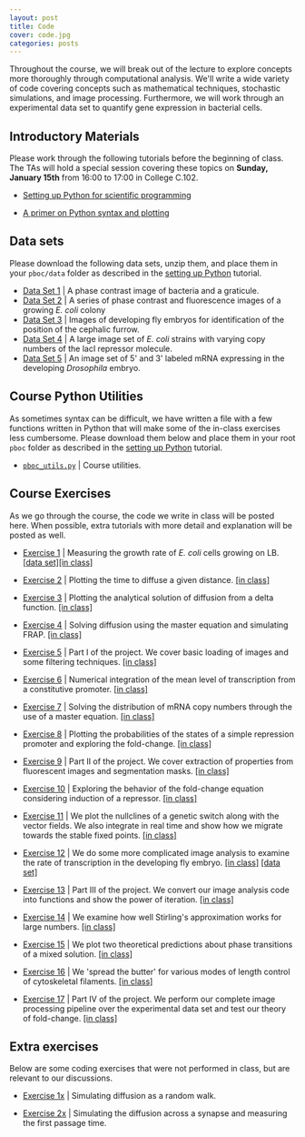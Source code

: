 ```yaml
---
layout: post
title: Code
cover: code.jpg
categories: posts
---
```


Throughout the course, we will break out of the lecture to explore concepts more thoroughly through computational analysis. We'll write a wide variety of code covering concepts such as mathematical techniques, stochastic simulations, and image processing. Furthermore, we will work through an experimental data set to quantify gene expression in bacterial cells.

## Introductory Materials
Please work through the following tutorials before the beginning of class. The TAs will hold a special session covering these topics on **Sunday, January 15th** from 16:00 to 17:00 in College C.102.

* [Setting up Python for scientific programming](../../../../code/html/setting_up_python.html)

* [A primer on Python syntax and plotting](../../../../code/html/python_syntax_and_plotting.html)


## Data sets

Please download the following data sets, unzip them, and place them in your `pboc/data` folder as described in the [setting up Python](../../../../code/html/setting_up_python.html) tutorial.

* [Data Set 1](http://www.rpgroup.caltech.edu/course_data/sizing_up_ecoli.zip) \| A phase contrast image of bacteria and a graticule.
* [Data Set 2](http://www.rpgroup.caltech.edu/course_data/ecoli_growth.zip) \| A series of phase contrast and fluorescence images of a growing *E. coli* colony
* [Data Set 3](http://www.rpgroup.caltech.edu/course_data/french_flag.zip) \| Images of developing fly embryos for identification of the position of the cephalic furrow.
* [Data Set 4](http://www.rpgroup.caltech.edu/course_data/lacI_titration.zip) \| A large image set of *E. coli* strains with varying copy numbers of the lacI repressor molecule.
* [Data Set 5](http://www.rpgroup.caltech.edu/course_data/fly_elongation.zip)
    \| An image set of 5' and 3' labeled mRNA expressing in the developing
    *Drosophila* embryo.

## Course Python Utilities
As sometimes syntax can be difficult, we have written a file with a few functions written in Python that will make some of the in-class exercises less cumbersome. Please download them below and place them in your root `pboc` folder as described in the [setting up Python](../../../../code/html/setting_up_python.html) tutorial.

* [`pboc_utils.py`](../../../../code/pboc_utils.py) \| Course utilities.

## Course Exercises
As we go through the course, the code we write in class will be posted here. When possible, extra tutorials with more detail and explanation will be posted as well.

* [Exercise 1](../../../../code/ecoli_growth_fluorescence.py) \| Measuring the
    growth rate of *E. coli* cells growing on LB. [\[data
    set\]](https://www.rpgroup.caltech.edu/course_data/ecoli_growth.zip)[\[in
    class\]](../../../../code/inclass/ecoli_growth_in_class.py)

* [Exercise 2](../../../../code/time_to_diffuse.py) \| Plotting the time to
    diffuse a given distance. [\[in
    class\]](../../../../code/inclass/time_to_diffuse_in_class.py)

* [Exercise 3](../../../../code/analytical_diffusion_equation.py) \| Plotting the
    analytical solution of diffusion from a delta function. [\[in
    class\]](../../../../code/inclass/analytical_diffusion_in_class.py)

* [Exercise 4](../../../../code/master_equation_diffusion.py) \| Solving
    diffusion using the master equation and simulating FRAP. [\[in
    class\]](../../../../code/inclass/master_equation_diffusion_in_class.py)

* [Exercise 5](../../../../code/project_pt1_filtering.py) \| Part I of the
    project. We cover basic loading of images and some filtering techniques.
    [\[in class\]](../../../../code/inclass/project_part1_in_class.py)

* [Exercise 6](../../../../code/constitutive_expression.py) \| Numerical integration of the mean level of transcription from a constitutive promoter. [\[in class\]](../../../../code/inclass/constitutive_expression_in_class.py)

* [Exercise 7](../../../../code/master_equation_constitutive_expression.py) \|
Solving the distribution of mRNA copy numbers through the use of a master equation. [\[in class\]](../../../../code/inclass/master_equation_constitutive_in_class.py)

* [Exercise 8](../../../../code/plotting_pbound_repressor.py) \| Plotting the probabilities of the states of a simple repression promoter and exploring the fold-change. [\[in class\]](../../../../code/inclass/plotting_probabilities_repressor_in_class.py)

* [Exercise 9](../../../../code/project_pt2_measurement.py) \| Part II of the project. We cover extraction of properties from fluorescent images and segmentation masks. [\[in class\]](../../../../code/inclass/project_part2_in_class.py)

* [Exercise 10](../../../../code/mwc_induction.py) \| Exploring the behavior of the fold-change equation considering induction of a repressor. [\[in class\]](../../../../code/inclass/mwc_induction_in_class.py)

* [Exercise 11](../../../../code/phase_portrait.py) \| We plot the nullclines of a genetic switch along with the vector fields. We also integrate in real time and show how we migrate towards the stable fixed points. [\[in class\]](../../../../code/inclass/phase_portrait_in_class.py)

* [Exercise 12](../../../../code/fly_transcription.py) \| We do some more complicated image analysis to examine the rate of transcription in the developing fly embryo. [\[in class\]](../../../../code/inclass/fly_transcription_in_class) [\[data set\]](http://www.rpgroup.caltech.edu/course_data/fly_elongation.zip)

* [Exercise 13](../../../../code/project_pt3_functions_and_iteration.py) \| Part III of the project. We convert our image analysis code into functions and show the power of iteration. [\[in class\]](../../../../code/inclass/project_part3_in_class.py)

* [Exercise 14](../../../../code/stirling_appx.py) \| We examine how well Stirling's approximation works for large numbers. [\[in class\]](../../../../code/inclass/stirling_approximation_in_clss.py)

* [Exercise 15](../../../../code/phase_transition.py) \| We plot two theoretical predictions about phase transitions of a mixed solution. [\[in class\]](../../../../code/inclass/free_energy_phase_transition_in_class.py)

* [Exercise 16](../../../../code/microtubule_butter_spreading.py) \| We 'spread the butter' for various modes of length control of cytoskeletal filaments. [\[in class\]](../../../../code/inclass/microtubule_butter_spreading_in_class.py)

* [Exercise 17](../../../../code/project_pt4_fold-change.py) \| Part IV of the project. We perform our complete image processing pipeline over the experimental data set and test our theory of fold-change. [\[in class\]](../../../../code/inclass/project_part4_in_class.py)

## Extra exercises
Below are some coding exercises that were not performed in class, but are
relevant to our discussions.

* [Exercise 1x](../../../../code/stochastic_diffusion_simulation.py) \| Simulating diffusion as a random walk.

* [Exercise 2x](../../../../code/diffusion_across_a_synapse.py) \| Simulating the diffusion across a synapse and measuring the first passage time.
